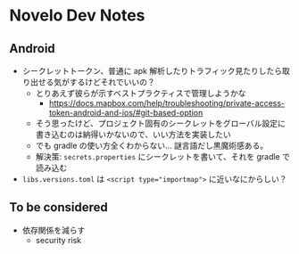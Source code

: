 # Novelo Dev Notes

## Android

- シークレットトークン、普通に apk 解析したりトラフィック見たりしたら取り出せる気がするけどそれでいいの？
  - とりあえず彼らが示すベストプラクティスで管理しようかな
    - https://docs.mapbox.com/help/troubleshooting/private-access-token-android-and-ios/#git-based-option
  - そう思ったけど、プロジェクト固有のシークレットをグローバル設定に書き込むのは納得いかないので、いい方法を実装したい
  - でも gradle の使い方全くわからない... 謎言語だし黒魔術感ある。
  - 解決策: `secrets.properties` にシークレットを書いて、それを gradle で読み込む
- `libs.versions.toml` は `<script type="importmap">` に近いなにからしい？


## To be considered

- 依存関係を減らす
  - security risk